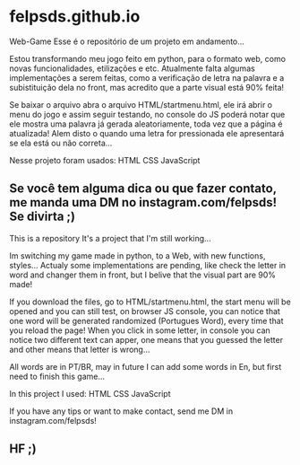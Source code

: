 # felpsds.github.io

Web-Game
Esse é o repositório de um projeto em andamento...

Estou transformando meu jogo feito em python, para o formato web, como novas funcionalidades, etilizações e etc. Atualmente falta algumas implementações a serem feitas, como a verificação de letra na palavra e a subistituição dela no front, mas acredito que a parte visual está 90% feita!

Se baixar o arquivo abra o arquivo HTML/startmenu.html, ele irá abrir o menu do jogo e assim seguir testando, no console do JS poderá notar que ele mostra uma palavra já gerada aleatoriamente, toda vez que a página é atualizada! Alem disto o quando uma letra for pressionada ele apresentará se ela está ou não correta...

Nesse projeto foram usados: HTML CSS JavaScript

Se você tem alguma dica ou que fazer contato, me manda uma DM no instagram.com/felpsds! Se divirta ;)
---------------------------------------------------------------------------------------------------------------------------
This is a repository It's a project that I'm still working...

Im switching my game made in python, to a Web, with new functions, styles... Actualy some implementations are pending, like check the letter in word and changer them in front, but I belive that the visual part are 90% made!

If you download the files, go to HTML/startmenu.html, the start menu will be opened and you can still test, on browser JS console, you can notice that one word will be generated randomized (Portugues Word), every time that you reload the page! When you click in some letter, in console you can notice two different text can apper, one means that you guessed the letter and other means that letter is wrong...

All words are in PT/BR, may in future I can add some words in En, but first need to finish this game...

In this project I used: HTML CSS JavaScript

If you have any tips or want to make contact, send me DM in instagram.com/felpsds!

HF ;)
---------------------------------------------------------------------------------------------------------------------------
